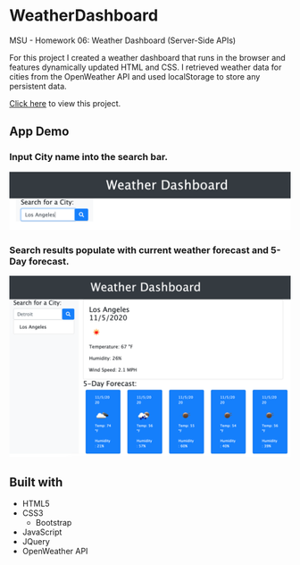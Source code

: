 # WeatherDashboard
MSU - Homework 06: Weather Dashboard (Server-Side APIs)

For this project I created a weather dashboard that runs in the browser and features dynamically updated HTML and CSS. I retrieved weather data for cities from the OpenWeather API and used localStorage to store any persistent data.

[Click here](https://stricklin927.github.io/WeatherDashboard/) to view this project.

## App Demo
### Input City name into the search bar.
![Screenshot1](/assets/images/screenshot1.png)

### Search results populate with current weather forecast and 5-Day forecast.
![Screenshot2](/assets/images/screenshot2.png)

## Built with
* HTML5
* CSS3
    * Bootstrap
* JavaScript
* JQuery
* OpenWeather API